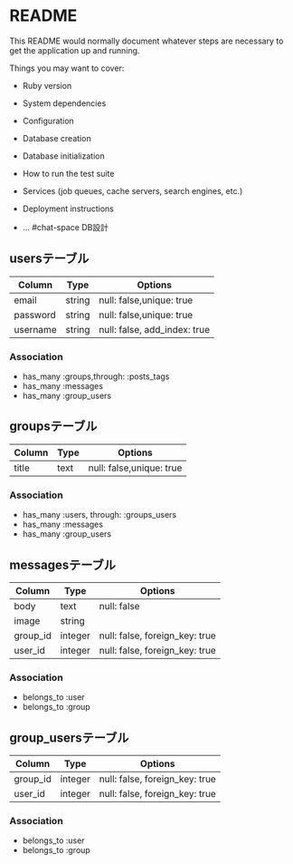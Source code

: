 # README

This README would normally document whatever steps are necessary to get the
application up and running.

Things you may want to cover:

* Ruby version

* System dependencies

* Configuration

* Database creation

* Database initialization

* How to run the test suite

* Services (job queues, cache servers, search engines, etc.)

* Deployment instructions

* ...
#chat-space DB設計
## usersテーブル
|Column|Type|Options|
|------|----|-------|
|email|string|null: false,unique: true
|password|string|null: false,unique: true
|username|string|null: false, add_index: true
### Association
- has_many :groups,through:  :posts_tags
- has_many :messages
- has_many :group_users

## groupsテーブル
|Column|Type|Options|
|------|----|-------|
|title|text|null: false,unique: true
### Association
- has_many :users, through:  :groups_users
- has_many :messages
- has_many :group_users

## messagesテーブル
|Column|Type|Options|
|------|----|-------|
|body|text|null: false|
|image|string||
|group_id|integer|null: false, foreign_key: true|
|user_id|integer|null: false, foreign_key: true|
### Association
- belongs_to :user
- belongs_to :group

## group_usersテーブル
|Column|Type|Options|
|------|----|-------|
|group_id|integer|null: false, foreign_key: true|
|user_id|integer|null: false, foreign_key: true|
### Association
- belongs_to :user
- belongs_to :group